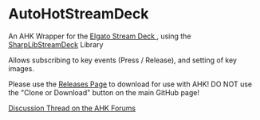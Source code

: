 # AutoHotStreamDeck

An AHK Wrapper for the [Elgato Stream Deck  ](https://www.elgato.com/en/gaming/stream-deck), using the [SharpLibStreamDeck](https://github.com/Slion/SharpLibStreamDeck) Library  

Allows subscribing to key events (Press / Release), and setting of key images.

Please use the [Releases Page](https://github.com/evilC/AutoHotStreamDeck/releases) to download for use with AHK! DO NOT use the "Clone or Download" button on the main GitHub page!

[Discussion Thread on the AHK Forums](https://autohotkey.com/boards/viewtopic.php?f=6&t=53318)
